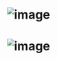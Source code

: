 # ![image](https://github.com/user-attachments/assets/4b454223-0208-4f6e-b113-07bf6381ec7d)
# ![image](https://github.com/user-attachments/assets/ccd95e55-3179-4c3f-ac7d-9875fb7cc275)
# 
